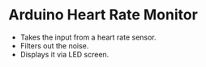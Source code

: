 # Arduino Heart Rate Monitor
- Takes the input from a heart rate sensor.
- Filters out the noise.
- Displays it via LED screen.
